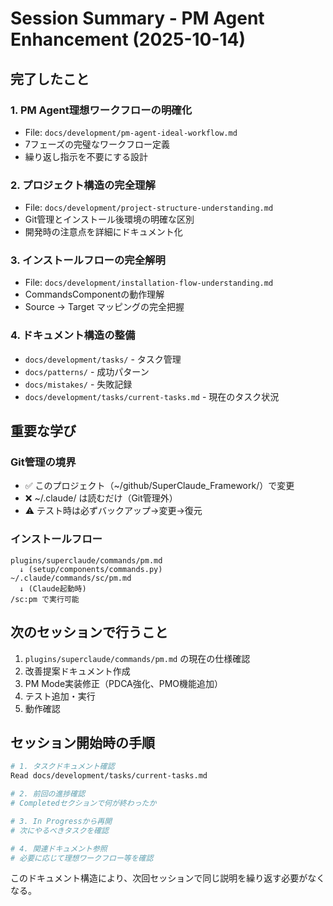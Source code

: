 # Session Summary - PM Agent Enhancement (2025-10-14)

## 完了したこと

### 1. PM Agent理想ワークフローの明確化
- File: `docs/development/pm-agent-ideal-workflow.md`
- 7フェーズの完璧なワークフロー定義
- 繰り返し指示を不要にする設計

### 2. プロジェクト構造の完全理解
- File: `docs/development/project-structure-understanding.md`
- Git管理とインストール後環境の明確な区別
- 開発時の注意点を詳細にドキュメント化

### 3. インストールフローの完全解明
- File: `docs/development/installation-flow-understanding.md`
- CommandsComponentの動作理解
- Source → Target マッピングの完全把握

### 4. ドキュメント構造の整備
- `docs/development/tasks/` - タスク管理
- `docs/patterns/` - 成功パターン
- `docs/mistakes/` - 失敗記録
- `docs/development/tasks/current-tasks.md` - 現在のタスク状況

## 重要な学び

### Git管理の境界
- ✅ このプロジェクト（~/github/SuperClaude_Framework/）で変更
- ❌ ~/.claude/ は読むだけ（Git管理外）
- ⚠️ テスト時は必ずバックアップ→変更→復元

### インストールフロー
```
plugins/superclaude/commands/pm.md
  ↓ (setup/components/commands.py)
~/.claude/commands/sc/pm.md
  ↓ (Claude起動時)
/sc:pm で実行可能
```

## 次のセッションで行うこと

1. `plugins/superclaude/commands/pm.md` の現在の仕様確認
2. 改善提案ドキュメント作成
3. PM Mode実装修正（PDCA強化、PMO機能追加）
4. テスト追加・実行
5. 動作確認

## セッション開始時の手順

```bash
# 1. タスクドキュメント確認
Read docs/development/tasks/current-tasks.md

# 2. 前回の進捗確認
# Completedセクションで何が終わったか

# 3. In Progressから再開
# 次にやるべきタスクを確認

# 4. 関連ドキュメント参照
# 必要に応じて理想ワークフロー等を確認
```

このドキュメント構造により、次回セッションで同じ説明を繰り返す必要がなくなる。
